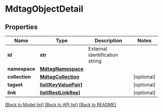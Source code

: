 # MdtagObjectDetail

## Properties
Name | Type | Description | Notes
------------ | ------------- | ------------- | -------------
**id** | **str** | External identification string | 
**namespace** | [**MdtagNamespace**](MdtagNamespace.md) |  | 
**collection** | [**MdtagCollection**](MdtagCollection.md) |  | [optional] 
**tagset** | [**list[KeyValuePair]**](KeyValuePair.md) |  | [optional] 
**link** | [**list[RestLinkRep]**](RestLinkRep.md) |  | [optional] 

[[Back to Model list]](../README.md#documentation-for-models) [[Back to API list]](../README.md#documentation-for-api-endpoints) [[Back to README]](../README.md)


